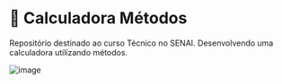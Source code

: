 # 🧮 Calculadora Métodos
Repositório destinado ao curso Técnico no SENAI. Desenvolvendo uma calculadora utilizando métodos.

![image](https://github.com/user-attachments/assets/4157e060-4824-4584-96be-f331fcabcfb4)
